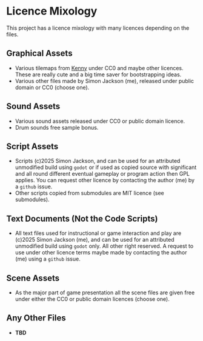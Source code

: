 # Licence Mixology

This project has a licence mixology with many licences depending on the files.

## Graphical Assets

- Various tilemaps from [Kenny](https://kenney.nl) under CC0 and maybe other
  licences. These are really cute and a big time saver for bootstrapping ideas.
- Various other files made by Simon Jackson (me), released under public
  domain or CC0 (choose one).

## Sound Assets

- Various sound assets released under CC0 or public domain licence.
- Drum sounds free sample bonus.

## Script Assets

- Scripts (c)2025 Simon Jackson, and can be used for an attributed
  unmodified build using `godot` or if used as copied source with significant
  and all round different eventual gameplay or program action then GPL applies.
  You can request other licence by contacting the author (me) by a `github` issue.
- Other scripts copied from submodules are MIT licence (see submodules).

## Text Documents (Not the Code Scripts)

- All text files used for instructional or game interaction and play are
  (c)2025 Simon Jackson (me), and can be used for an attributed unmodified build
  using `godot` only. All other right reserved. A request to use under other
  licence terms maybe made by contacting the author (me) using a `github` issue.

## Scene Assets

- As the major part of game presentation all the scene files are given free
  under either the CC0 or public domain licences (choose one).

## Any Other Files

- **TBD**
